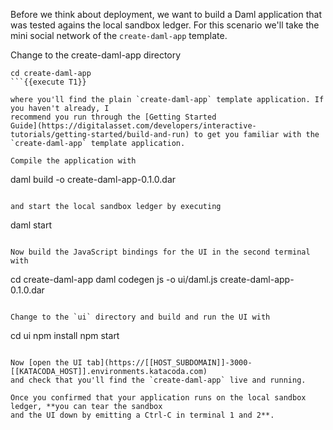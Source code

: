 Before we think about deployment, we want to build a Daml application that was tested agains the
local sandbox ledger. For this scenario we'll take the mini social network of the `create-daml-app`
template.

Change to the create-daml-app directory

```
cd create-daml-app
```{{execute T1}}

where you'll find the plain `create-daml-app` template application. If you haven't already, I
recommend you run through the [Getting Started
Guide](https://digitalasset.com/developers/interactive-tutorials/getting-started/build-and-run) to get you familiar with the
`create-daml-app` template application.

Compile the application with

```
daml build -o create-daml-app-0.1.0.dar
```{{execute T1}}

and start the local sandbox ledger by executing

```
daml start
```{{execute T1}}

Now build the JavaScript bindings for the UI in the second terminal with

```
cd create-daml-app
daml codegen js -o ui/daml.js create-daml-app-0.1.0.dar
```{{execute T2}}

Change to the `ui` directory and build and run the UI with

```
cd ui
npm install
npm start
```{{execute T2}}

Now [open the UI tab](https://[[HOST_SUBDOMAIN]]-3000-[[KATACODA_HOST]].environments.katacoda.com)
and check that you'll find the `create-daml-app` live and running.

Once you confirmed that your application runs on the local sandbox ledger, **you can tear the sandbox
and the UI down by emitting a Ctrl-C in terminal 1 and 2**.
